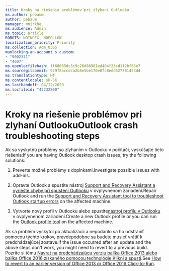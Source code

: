 ```yaml
---
title: Kroky na riešenie problémov pri zlyhaní Outlooku
ms.author: pebaum
author: pebaum
manager: mnirkhe
ms.audience: Admin
ms.topic: article
ROBOTS: NOINDEX, NOFOLLOW
localization_priority: Priority
ms.collection: Adm_O365
munlocking-an-account s.custom:
- "9002371"
- "4607"
ms.openlocfilehash: ff68085dc5c9c26d86981ed404f23cd1f2bf63e7
ms.sourcegitcommit: 929f8accdca2b8e5be170e0fc8edd527581453d4
ms.translationtype: HT
ms.contentlocale: sk-SK
ms.lasthandoff: 04/12/2020
ms.locfileid: "43232800"
---
```

# <a name="outlook-crash-troubleshooting-steps"></a><span data-ttu-id="8af97-102">Kroky na riešenie problémov pri zlyhaní Outlooku</span><span class="sxs-lookup"><span data-stu-id="8af97-102">Outlook crash troubleshooting steps</span></span>

<span data-ttu-id="8af97-103">Ak sa vyskytnú problémy so zlyhaním v Outlooku v počítači, vyskúšajte tieto riešenia:</span><span class="sxs-lookup"><span data-stu-id="8af97-103">If you are having Outlook desktop crash issues, try the following solutions:</span></span>

1. <span data-ttu-id="8af97-104">Preverte možné problémy s doplnkami.</span><span class="sxs-lookup"><span data-stu-id="8af97-104">Investigate possible issues with add-ins.</span></span>

2. <span data-ttu-id="8af97-105">Opravte Outlook a spustite nástroj [Support and Recovery Assistant a vyriešte chyby pri spustení Outlooku](https://aka.ms/SaRA-OutlookWontStart) v ovplyvnenom zariadení.</span><span class="sxs-lookup"><span data-stu-id="8af97-105">Repair Outlook and run the [Support and Recovery Assistant tool to troubleshoot Outlook startup errors](https://aka.ms/SaRA-OutlookWontStart) on the affected machine.</span></span>

3. <span data-ttu-id="8af97-106">Vytvorte nový profil v Outlooku alebo spustite[nástroj profilu v Outlooku](https://aka.ms/SaRA-OutlookSetupProfile) v ovplyvnenom zariadení.</span><span class="sxs-lookup"><span data-stu-id="8af97-106">Create a new Outlook profile or you can run the [Outlook profile tool](https://aka.ms/SaRA-OutlookSetupProfile) on the affected machine.</span></span>

<span data-ttu-id="8af97-107">Ak sa problém vyskytol po aktualizácii a nepodarilo sa ho odstrániť pomocou týchto krokov, pravdepodobne sa budete musieť vrátiť k predchádzajúcej zostave.</span><span class="sxs-lookup"><span data-stu-id="8af97-107">If the issue occurred after an update and the above steps don't work, you might need to revert to a previous build.</span></span> <span data-ttu-id="8af97-108">Pozrite si tému [Návrat na predchádzajúcu verziu balíka Office 2013 alebo balíka Office 2016 získaného pomocou technológie Klikni a spusti](https://support.microsoft.com/help/2770432).</span><span class="sxs-lookup"><span data-stu-id="8af97-108">See [How to revert to an earlier version of Office 2013 or Office 2016 Click-to-Run](https://support.microsoft.com/help/2770432).</span></span>
